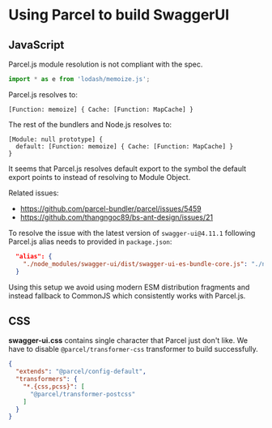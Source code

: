 # Using Parcel to build SwaggerUI

## JavaScript

Parcel.js module resolution is not compliant with the spec.

```js
import * as e from 'lodash/memoize.js';
```

Parcel.js resolves to:

```
[Function: memoize] { Cache: [Function: MapCache] }
```

The rest of the bundlers and Node.js resolves to:

```
[Module: null prototype] {
  default: [Function: memoize] { Cache: [Function: MapCache] }
}
```

It seems that Parcel.js resolves default export to the symbol the default export points to
instead of resolving to Module Object.

Related issues:
- https://github.com/parcel-bundler/parcel/issues/5459
- https://github.com/thangngoc89/bs-ant-design/issues/21

To resolve the issue with the latest version of `swagger-ui@4.11.1` 
following Parcel.js alias needs to provided in `package.json`:

```json
  "alias": {
    "./node_modules/swagger-ui/dist/swagger-ui-es-bundle-core.js": "./node_modules/swagger-ui/dist/swagger-ui.js"
  }
```

Using this setup we avoid using modern ESM distribution fragments and instead
fallback to CommonJS which consistently works with Parcel.js.

## CSS

**swagger-ui.css** contains single character that Parcel just don't like.
We have to disable `@parcel/transformer-css` transformer to build successfully.

```json
{
  "extends": "@parcel/config-default",
  "transformers": {
    "*.{css,pcss}": [
      "@parcel/transformer-postcss"
    ]
  }
}
```